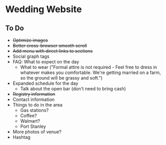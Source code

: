 # Wedding Website

## To Do

* ~~Optimize images~~
* ~~Better cross-browser smooth scroll~~
* ~~Add menu with direct links to sections~~
* Social graph tags
* FAQ: What to expect on the day
  * What to wear ("Formal attire is not required - Feel free to dress in whatever makes you comfortable. We're getting married on a farm, so the ground will be grassy and soft.")
* Expanded schedule for the day
  * Talk about the open bar (don't need to bring cash)
* ~~Registry information~~
* Contact information
* Things to do in the area
  * Gas stations?
  * Coffee?
  * Walmart?
  * Port Stanley
* More photos of venue?
* Hashtag
